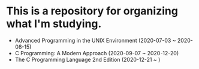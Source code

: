 # This is a repository for organizing what I'm studying.
- Advanced Programming in the UNIX Environment (2020-07-03 ~ 2020-08-15)
- C Programming: A Modern Approach (2020-09-07 ~ 2020-12-20)
- The C Programming Language 2nd Edition (2020-12-21 ~ )
